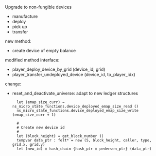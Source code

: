 Upgrade to non-fungible devices

- manufacture
- deploy
- pick up
- transfer

new method:
- create device of empty balance

modified method interface:
- player_deploy_device_by_grid (device_id, grid)
- player_transfer_undeployed_device (device_id, to_player_idx)

change:
- reset_and_deactivate_universe: adapt to new ledger structures

        let (emap_size_curr) = ns_micro_state_functions.device_deployed_emap_size_read ()
        ns_micro_state_functions.device_deployed_emap_size_write (emap_size_curr + 1)

        #
        # Create new device id
        #
        let (block_height) = get_block_number ()
        tempvar data_ptr : felt* = new (5, block_height, caller, type, grid.x, grid.y)
        let (new_id) = hash_chain {hash_ptr = pedersen_ptr} (data_ptr)
